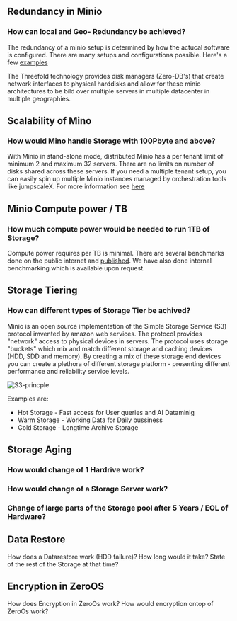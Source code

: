 ## Redundancy in Minio

### How can local and Geo- Redundancy be achieved?
The redundancy of a minio setup is determined by how the actucal software is configured.  There are many setups and configurations possible.  Here's a few [examples](https://docs.minio.io/docs/multi-tenant-minio-deployment-guide.html)

The Threefold technology provides disk managers (Zero-DB's) that create network interfaces to physical harddisks and allow for these minio architectures to be bild over multiple servers in multiple datacenter in multiple geographies.

## Scalability of Mino

### How would Mino handle Storage with 100Pbyte and above?
With Minio in stand-alone mode, distributed Minio has a per tenant limit of minimum 2 and maximum 32 servers. There are no limits on number of disks shared across these servers. If you need a multiple tenant setup, you can easily spin up multiple Minio instances managed by orchestration tools like jumpscaleX.  For more information see [here](https://docs.minio.io/docs/distributed-minio-quickstart-guide)


## Minio Compute power / TB

### How much compute power would be needed to run 1TB of Storage?

Compute power requires per TB is minimal. There are several benchmarks done on the public internet and [published](https://blog.minio.io/minio-benchmarks-with-cosbench-81704a8f0178).  We have also done internal benchmarking which is available upon request.

## Storage Tiering
  
### How can different types of Storage Tier be achived?
Minio is an open source implementation of the Simple Storage Service (S3) protocol imvented by amazon web services.  The protocol provides "network" access to physical devices in servers.  The protocol uses storage "buckets" which mix and match different storage and caching devices (HDD, SDD and memory).  By creating a mix of these storage end devices you can create a plethora of different storage platform - presenting different performance and reliability service levels.

![S3-princple](/images/s3-principle.png)

Examples are:
- Hot Storage - Fast access for User queries and AI Dataminig
- Warm Storage - Working Data for Daily bussiness
- Cold Storage - Longtime Archive Storage 

## Storage Aging
  
### How would change of 1 Hardrive work?

### How would change of a Storage Server work?

### Change of large parts of the Storage pool after 5 Years / EOL of Hardware?

## Data Restore 
  How does a Datarestore work (HDD failure)?
  How long would it take?
  State of the rest of the Storage at that time?

## Encryption in ZeroOS
  How does Encryption in ZeroOs work?
  How would encryption ontop of ZeroOs work?

